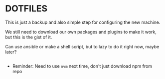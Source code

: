 # DOTFILES

This is just a backup and also simple step for configuring the new machine.

We still need to download our own packages and plugins to make it work, but this is the gist of it.

Can use ansible or make a shell script, but to lazy to do it right now, maybe later?

## 
- Reminder: Need to use `nvm` next time, don't just download npm from repo
